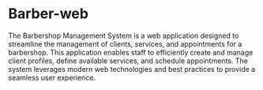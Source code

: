 # Barber-web

The Barbershop Management System is a web application designed to streamline the management of clients, services, and appointments for a barbershop. 
This application enables staff to efficiently create and manage client profiles, define available services, and schedule appointments. 
The system leverages modern web technologies and best practices to provide a seamless user experience.
 
